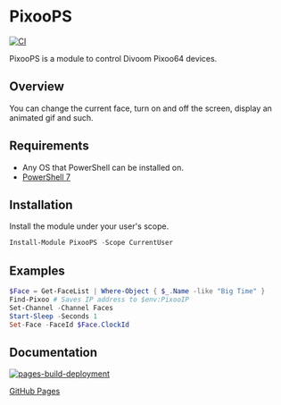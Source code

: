 # PixooPS

[![CI](https://github.com/quonic/PixooPS/actions/workflows/CI.yaml/badge.svg?branch=main)](https://github.com/quonic/PixooPS/actions/workflows/CI.yaml)

PixooPS is a module to control Divoom Pixoo64 devices.

## Overview

You can change the current face, turn on and off the screen, display an animated gif and such.

## Requirements

- Any OS that PowerShell can be installed on.
- [PowerShell 7](https://docs.microsoft.com/en-us/powershell/scripting/install/installing-powershell-on-windows)

## Installation

Install the module under your user's scope.

```powershell
Install-Module PixooPS -Scope CurrentUser
```

## Examples

```powershell
$Face = Get-FaceList | Where-Object { $_.Name -like "Big Time" }
Find-Pixoo # Saves IP address to $env:PixooIP
Set-Channel -Channel Faces
Start-Sleep -Seconds 1
Set-Face -FaceId $Face.ClockId
```

## Documentation

[![pages-build-deployment](https://github.com/quonic/PixooPS/actions/workflows/pages/pages-build-deployment/badge.svg?branch=pages)](https://github.com/quonic/PixooPS/actions/workflows/pages/pages-build-deployment)

[GitHub Pages](https://quonic.github.io/PixooPS/)
